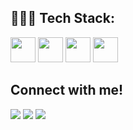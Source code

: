 
## 👩🏼‍💻 Tech Stack:
<p align="left">
<img width="40" src="https://cdn.jsdelivr.net/gh/devicons/devicon/icons/c/c-original.svg" />
<img width="40" src="https://upload.wikimedia.org/wikipedia/commons/b/bd/Logo_C_sharp.svg" />
<img width="40" src="https://cdn.jsdelivr.net/gh/devicons/devicon/icons/cplusplus/cplusplus-original.svg" />
<img width="40" src="https://user-images.githubusercontent.com/61319844/156958898-1f821b0d-21a8-444c-bc01-3cc3f49a44e8.png" />
</p>

## Connect with me!
<p align="left">

<a href = "https://www.linkedin.com/in/fatmanur-%C3%A7etinta%C5%9F-715a2926a/"> <img src="https://img.icons8.com/fluent/48/000000/linkedin.png"/></a>
<a href = "https://www.instagram.com/fatmanur.cetintas12/"><img src="https://img.icons8.com/fluent/48/000000/instagram-new.png"/></a>
<a href = "[mailto:fatmanurcetintas7@gmail.com](mailto:fatmanurcetintas7@gmail.com)"><img src="https://img.icons8.com/fluent/48/000000/gmail-new.png"/></a>
</p>
